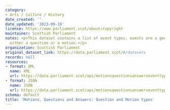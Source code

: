 ```yaml
---
category:
- Arts / Culture / History
date_created: ''
date_updated: '2023-09-19'
license: https://www.parliament.scot/about/copyright
maintainer: Scottish Parliament
notes: <p>This dataset contains a list of event types, events are a generic term for
  either a question or a motion.</p>
organization: Scottish Parliament
original_dataset_link: https://data.parliament.scot/#/datasets
records: null
resources:
- format: XML
  name: XML
  url: https://data.parliament.scot/api/motionsquestionsanswerseventtypes/xml
- format: JSON
  name: JSON
  url: https://data.parliament.scot/api/motionsquestionsanswerseventtypes/json
schema: default
title: 'Motions, Questions and Answers: Question and Motion types'
---
```

